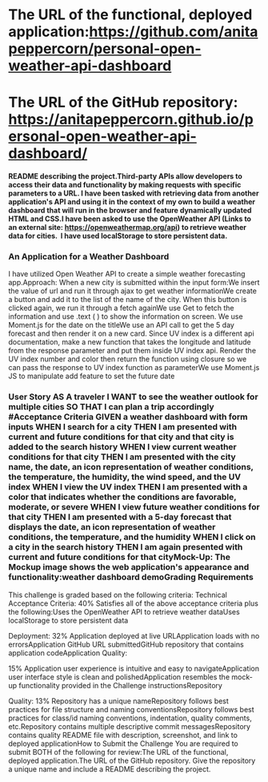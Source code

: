   
  # The URL of the functional, deployed application:https://github.com/anitapeppercorn/personal-open-weather-api-dashboard
  # The URL of the GitHub repository: https://anitapeppercorn.github.io/personal-open-weather-api-dashboard/
  
  #### README describing the project.Third-party APIs allow developers to access their data and functionality by making requests with specific parameters to a URL. I have been tasked with retrieving data from another application's API and using it in the context of my own to build a weather dashboard that will run in the browser and feature dynamically updated HTML and CSS.I have been asked to use the OpenWeather API (Links to an external site: https://openweathermap.org/api) to retrieve weather data for cities.  I have used localStorage to store persistent data.
  
  ### An Application for a Weather Dashboard
  I have utilized Open Weather API to create a simple weather forecasting app.Approach: When a new city is submitted within the input form:We insert the value of url and run it through ajax to get weather informationWe create a button and add it to the list of the name of the city. When this button is clicked again, we run it through a fetch againWe use Get to fetch the information and use .text ( ) to show the information on screen. We use Moment.js for the date on the titleWe use an API call to get the 5 day forecast and then render it on a new card. Since UV index is a different api documentation, make a new function that takes the longitude and latitude from the response parameter and put them inside UV index api. Render the UV index number and color then return the function using closure so we can pass the response to UV index function as parameterWe use Moment.js JS to manipulate add feature to set the future date
  
  ### User Story AS A traveler I WANT to see the weather outlook for multiple cities SO THAT I can plan a trip accordingly #Acceptance Criteria GIVEN a weather dashboard with form inputs WHEN I search for a city THEN I am presented with current and future conditions for that city and that city is added to the search history WHEN I view current weather conditions for that city THEN I am presented with the city name, the date, an icon representation of weather conditions, the temperature, the humidity, the wind speed, and the UV index WHEN I view the UV index THEN I am presented with a color that indicates whether the conditions are favorable, moderate, or severe WHEN I view future weather conditions for that city THEN I am presented with a 5-day forecast that displays the date, an icon representation of weather conditions, the temperature, and the humidity WHEN I click on a city in the search history THEN I am again presented with current and future conditions for that cityMock-Up: The Mockup image shows the web application's appearance and functionality:weather dashboard demoGrading Requirements 
  
  This challenge is graded based on the following criteria:
  Technical Acceptance Criteria: 40% Satisfies all of the above acceptance criteria plus the following:Uses the OpenWeather API to retrieve weather dataUses localStorage to store persistent data
  
  Deployment: 32% Application deployed at live URLApplication loads with no errorsApplication GitHub URL submittedGitHub repository that contains application codeApplication Quality: 
  
  15% Application user experience is intuitive and easy to navigateApplication user interface style is clean and polishedApplication resembles the mock-up functionality provided in the Challenge instructionsRepository 
  
  Quality: 13% Repository has a unique nameRepository follows best practices for file structure and naming conventionsRepository follows best practices for class/id naming conventions, indentation, quality comments, etc.Repository contains multiple descriptive commit messagesRepository contains quality README file with description, screenshot, and link to deployed applicationHow to Submit the Challenge You are required to submit BOTH of the following for review:The URL of the functional, deployed application.The URL of the GitHub repository. Give the repository a unique name and include a README describing the project.
